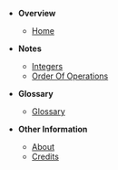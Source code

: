 * **Overview**
  * [Home](README.md)
* **Notes**
  * [Integers](notes/integers.md)
  * [Order Of Operations](notes/operations.md)

* **Glossary**
  * [Glossary](pages/glossary.md)

* **Other Information**
  * [About](pages/about.md)
  * [Credits](pages/credit.md)